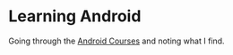 # Learning Android
Going through the [Android Courses](https://developer.android.com/courses) and noting what I find.
